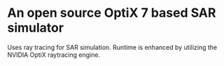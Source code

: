 # An open source OptiX 7 based SAR simulator

Uses ray tracing for SAR simulation. Runtime is enhanced by utilizing the NVIDIA OptiX raytracing engine.
